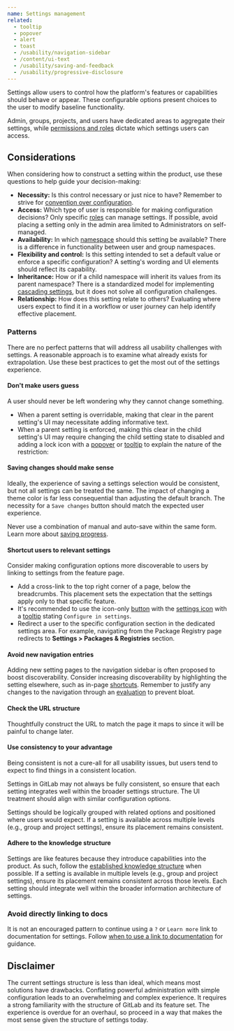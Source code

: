 ```yaml
---
name: Settings management
related:
  - tooltip
  - popover
  - alert
  - toast
  - /usability/navigation-sidebar
  - /content/ui-text
  - /usability/saving-and-feedback
  - /usability/progressive-disclosure
---
```


Settings allow users to control how the platform's features or capabilities should behave or appear. These configurable options present choices to the user to modify baseline functionality.

Admin, groups, projects, and users have dedicated areas to aggregate their settings, while [permissions and roles](https://docs.gitlab.com/ee/user/permissions.html) dictate which settings users can access.

## Considerations

When considering how to construct a setting within the product, use these questions to help guide your decision-making:

- **Necessity:** Is this control necessary or just nice to have? Remember to strive for [convention over configuration](https://handbook.gitlab.com/handbook/product/product-principles/#convention-over-configuration).
- **Access:** Which type of user is responsible for making configuration decisions? Only specific [roles](https://docs.gitlab.com/ee/user/permissions.html) can manage settings. If possible, avoid placing a setting only in the admin area limited to Administrators on self-managed.
- **Availability:** In which [namespace](https://docs.gitlab.com/ee/user/namespace/#types-of-namespaces) should this setting be available? There is a difference in functionality between user and group namespaces.
- **Flexibility and control:** Is this setting intended to set a default value or enforce a specific configuration? A setting's wording and UI elements should reflect its capability.
- **Inheritance:** How or if a child namespace will inherit its values from its parent namespace? There is a standardized model for implementing [cascading settings](https://docs.gitlab.com/ee/development/cascading_settings.html), but it does not solve all configuration challenges.
- **Relationship:** How does this setting relate to others? Evaluating where users expect to find it in a workflow or user journey can help identify effective placement.

### Patterns

There are no perfect patterns that will address all usability challenges with settings. A reasonable approach is to examine what already exists for extrapolation. Use these best practices to get the most out of the settings experience.

#### Don't make users guess

A user should never be left wondering why they cannot change something.

- When a parent setting is overridable, making that clear in the parent setting's UI may necessitate adding informative text.
- When a parent setting is enforced, making this clear in the child setting's UI may require changing the child setting state to disabled and adding a lock icon with a [popover](/components/popover) or [tooltip](/components/tooltip) to explain the nature of the restriction:

<figure-img label="Example of locked setting" src="/img/locked-setting-example.png"></figure-img>

#### Saving changes should make sense

Ideally, the experience of saving a settings selection would be consistent, but not all settings can be treated the same. The impact of changing a theme color is far less consequential than adjusting the default branch. The necessity for a `Save changes` button should match the expected user experience.

Never use a combination of manual and auto-save within the same form. Learn more about [saving progress](/usability/saving-and-feedback#saving-progress).

#### Shortcut users to relevant settings

Consider making configuration options more discoverable to users by linking to settings from the feature page.

- Add a cross-link to the top right corner of a page, below the breadcrumbs. This placement sets the expectation that the settings apply only to that specific feature.
- It's recommended to use the icon-only [button](/components/button) with the [settings icon](http://gitlab-org.gitlab.io/gitlab-svgs/?q=settings) with a [tooltip](/components/tooltip) stating `Configure in settings`.
- Redirect a user to the specific configuration section in the dedicated settings area. For example, navigating from the Package Registry page redirects to **Settings > Packages & Registries** section.

<figure-img label="Settings button with tooltip on hover" src="/img/settings-hover.svg"></figure-img>

#### Avoid new navigation entries

Adding new setting pages to the navigation sidebar is often proposed to boost discoverability. Consider increasing discoverability by highlighting the setting elsewhere, such as in-page [shortcuts](#shortcut-users-to-relevant-settings). Remember to justify any changes to the navigation through an [evaluation](https://handbook.gitlab.com/handbook/product/ux/navigation/#how-do-i-evaluate-navigation-changes) to prevent bloat.

#### Check the URL structure

Thoughtfully construct the URL to match the page it maps to since it will be painful to change later.

#### Use consistency to your advantage

Being consistent is not a cure-all for all usability issues, but users tend to expect to find things in a consistent location.

Settings in GitLab may not always be fully consistent, so ensure that each setting integrates well within the broader settings structure. The UI treatment should align with similar configuration options.

Settings should be logically grouped with related options and positioned where users would expect. If a setting is available across multiple levels (e.g., group and project settings), ensure its placement remains consistent.

#### Adhere to the knowledge structure

Settings are like features because they introduce capabilities into the product. As such, follow the [established knowledge structure](https://handbook.gitlab.com/handbook/product/product-principles/#principled-adherence-to-the-established-knowledge-architecture) when possible. If a setting is available in multiple levels (e.g., group and project settings), ensure its placement remains consistent across those levels. Each setting should integrate well within the broader information architecture of settings.

### Avoid directly linking to docs

It is not an encouraged pattern to continue using a `?` or `Learn more` link to documentation for settings. Follow [when to use a link to documentation](/usability/contextual-help#when-to-use-a-link-to-documentation) for guidance.

## Disclaimer

The current settings structure is less than ideal, which means most solutions have drawbacks. Conflating powerful administration with simple configuration leads to an overwhelming and complex experience. It requires a strong familiarity with the structure of GitLab and its feature set. The experience is overdue for an overhaul, so proceed in a way that makes the most sense given the structure of settings today.
